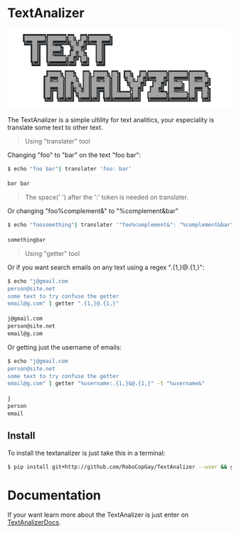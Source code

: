 # TextAnalizer

![TextAnalizer banner](docs/assets/banner.png)

The TextAnalizer is a simple ultility for text analitics, your especiality is translate some text to other text.

> Using "translater" tool

Changing "foo" to "bar" on the text "foo bar":

```sh
$ echo "foo bar"| translater 'foo: bar'

bar bar
```
> The space(' ') after the ':' token is needed on translater.

Or changing "foo%complement&" to "%complement&bar"

```sh
$ echo "foosomething"| translater '"foo%complement&": "%complement&bar"'

somethingbar
```

> Using "getter" tool

Or if you want search emails on any text using a regex ".{1,}@.{1,}":

```sh
$ echo "j@gmail.com
person@site.net
some text to try confuse the getter
email@g.com" | getter ".{1,}@.{1,}"

j@gmail.com
person@site.net
email@g.com
```

Or getting just the username of emails:

```sh
$ echo "j@gmail.com
person@site.net
some text to try confuse the getter
email@g.com" | getter "%username:.{1,}&@.{1,}" -t "%username&"

j
person
email
```

## Install

To install the textanalizer is just take this in a terminal:

```sh
$ pip install git+http://github.com/RoboCopGay/TextAnalizer --user && getter -h > /dev/null && if [[ "$?"==0 ]];then echo 'TextAnalizer are installed!!';fi
```

# Documentation

If your want learn more about the TextAnalizer is just enter on [TextAnalizerDocs](http://robocopgay.github.io/TextAnalyzer).
